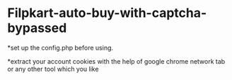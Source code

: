 # Filpkart-auto-buy-with-captcha-bypassed

  *set up the config.php before using.
  
  *extract your account cookies with the help of google chrome network tab or any other tool which you like
